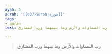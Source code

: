 ```yaml
---
ayah: 5
surah: '[[037-Surah|سورة]]'
tags:
- quran
text: رب السماوات والأرض وما بينهما ورب المشارق

---
```

> رب السماوات والأرض وما بينهما ورب المشارق
